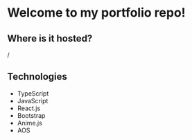 # Welcome to my portfolio repo!

## Where is it hosted?

/

## Technologies

- TypeScript
- JavaScript
- React.js
- Bootstrap
- Anime.js
- AOS



